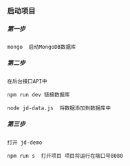 ### 启动项目

##### 第一步

```
mongo  启动MongoDB数据库
```

##### 第二步

```
在后台接口API中 

npm run dev 链接数据库

node jd-data.js  将数据添加到数据库中
```

##### 第三步

```
打开 jd-demo

npm run s  打开项目 项目将运行在端口号8080
```

